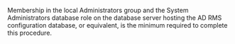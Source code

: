 <Token xmlns:xlink="http://www.w3.org/1999/xlink">Membership in the local <embeddedLabel xmlns="http://ddue.schemas.microsoft.com/authoring/2003/5">Administrators</embeddedLabel> group and the <embeddedLabel xmlns="http://ddue.schemas.microsoft.com/authoring/2003/5">System Administrators</embeddedLabel> database role on the database server hosting the AD RMS configuration database, or equivalent, is the minimum required to complete this procedure.</Token>